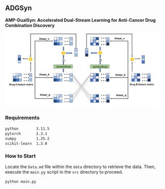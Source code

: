 ## ADGSyn

**AMP-DualSyn: Accelerated Dual-Stream Learning for Anti-Cancer Drug Combination Discovery** 



![Dual-Stream](./assets/Dual-Stream.png)



### Requirements

```
python        3.11.5
pytorch       2.3.1
numpy         1.25.2
scikit-learn  1.3.0
```



### How to Start

Locate the `Data.md` file within the `data` directory to retrieve the data. Then, execute the `main.py` script in the `src` directory to proceed.

```python
python main.py 
```

